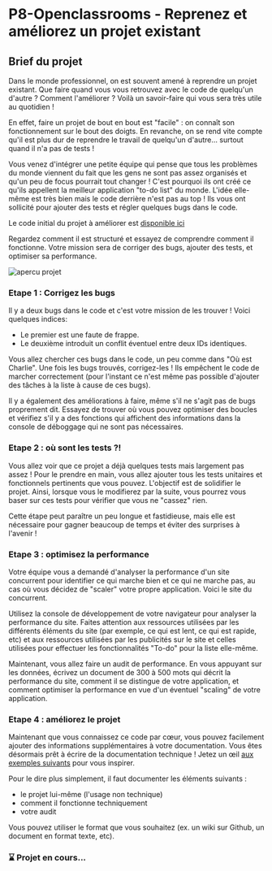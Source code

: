 # P8-Openclassrooms - Reprenez et améliorez un projet existant

## Brief du projet

Dans le monde professionnel, on est souvent amené à reprendre un projet existant. Que faire quand vous vous retrouvez avec le code de quelqu'un d'autre ? Comment l'améliorer ? Voilà un savoir-faire qui vous sera très utile au quotidien !

En effet, faire un projet de bout en bout est "facile" : on connaît son fonctionnement sur le bout des doigts. En revanche, on se rend vite compte qu'il est plus dur de reprendre le travail de quelqu'un d'autre... surtout quand il n'a pas de tests !

Vous venez d'intégrer une petite équipe qui pense que tous les problèmes du monde viennent du fait que les gens ne sont pas assez organisés et qu'un peu de focus pourrait tout changer ! C'est pourquoi ils ont créé ce qu'ils appellent la meilleur application "to-do list" du monde. L'idée elle-même est très bien mais le code derrière n'est pas au top ! Ils vous ont sollicité pour ajouter des tests et régler quelques bugs dans le code.

Le code initial du projet à améliorer est [disponible ici](https://s3-eu-west-1.amazonaws.com/static.oc-static.com/prod/courses/files/project-8-frontend/todo-list-project.zip)

Regardez comment il est structuré et essayez de comprendre comment il fonctionne. Votre mission sera de corriger des bugs, ajouter des tests, et optimiser sa performance.

![apercu projet](https://user.oc-static.com/upload/2017/10/19/15083988221397_Screen%20Shot%202017-10-17%20at%2010.52.21%20AM.png)

### Etape 1 : Corrigez les bugs

Il y a deux bugs dans le code et c'est votre mission de les trouver ! Voici quelques indices:

* Le premier est une faute de frappe.
* Le deuxième introduit un conflit éventuel entre deux IDs identiques.

Vous allez chercher ces bugs dans le code, un peu comme dans "Où est Charlie". Une fois les bugs trouvés, corrigez-les ! Ils empêchent le code de marcher correctement (pour l'instant ce n'est même pas possible d'ajouter des tâches à la liste à cause de ces bugs).

Il y a également des améliorations à faire, même s'il ne s'agit pas de bugs proprement dit. Essayez de trouver où vous pouvez optimiser des boucles et vérifiez s'il y a des fonctions qui affichent des informations dans la console de déboggage  qui ne sont pas nécessaires.

### Etape 2 : où sont les tests ?!

Vous allez voir que ce projet a déjà quelques tests mais largement pas assez ! Pour le prendre en main, vous allez ajouter tous les tests unitaires et fonctionnels  pertinents que vous pouvez. L'objectif est de solidifier le projet. Ainsi, lorsque vous le modifierez par la suite, vous pourrez vous baser sur ces tests pour vérifier que vous ne "cassez" rien.

Cette étape peut paraître un peu longue et fastidieuse, mais elle est nécessaire pour gagner beaucoup de temps et éviter des surprises à l'avenir !

### Etape 3 : optimisez la performance

Votre équipe vous a demandé d'analyser la performance d'un site concurrent pour identifier ce qui marche bien et ce qui ne marche pas, au cas où vous décidez de "scaler" votre propre application. Voici le site du concurrent.

Utilisez la console de développement de votre navigateur pour analyser la performance du site. Faites attention aux ressources utilisées par les différents éléments du site (par exemple, ce qui est lent, ce qui est rapide, etc) et aux ressources utilisées par les publicités sur le site et celles utilisées pour effectuer les fonctionnalités "To-do" pour la liste elle-même.

Maintenant, vous allez faire un audit de performance. En vous appuyant sur les données, écrivez un document de 300 à 500 mots qui décrit la performance du site, comment il se distingue de votre application, et comment optimiser la performance en vue d'un éventuel "scaling" de votre application.

### Etape 4 : améliorez le projet

Maintenant que vous connaissez ce code par cœur, vous pouvez facilement ajouter des informations supplémentaires à votre documentation. Vous êtes désormais prêt à écrire de la documentation technique ! Jetez un œil [aux exemples suivants](https://www.atlassian.com/blog/add-ons/5-real-life-examples-beautiful-technical-documentation) pour vous inspirer.

Pour le dire plus simplement, il faut documenter les éléments suivants :

* le projet lui-même (l'usage non technique)
* comment il fonctionne techniquement
* votre audit

Vous pouvez utiliser le format que vous souhaitez (ex. un wiki sur Github, un document en format texte, etc).

### ⌛ Projet en cours...
